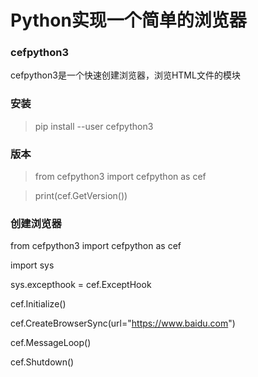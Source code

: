 # Python实现一个简单的浏览器

### cefpython3
cefpython3是一个快速创建浏览器，浏览HTML文件的模块

### 安装
> pip install --user cefpython3

### 版本
> from cefpython3 import cefpython as cef

> print(cef.GetVersion())

### 创建浏览器
from cefpython3 import cefpython as cef

import sys

sys.excepthook = cef.ExceptHook  

cef.Initialize()

cef.CreateBrowserSync(url="https://www.baidu.com")

cef.MessageLoop()

cef.Shutdown()
